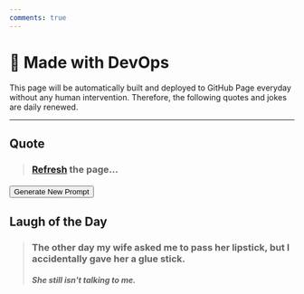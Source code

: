 ```yaml
---
comments: true
---
```


**<h1>🤖 Made with DevOps</h1>**
<p>This page will be automatically built and deployed to GitHub Page everyday without any human intervention. Therefore, the following quotes and jokes are daily renewed.</p>
<hr/>
<div class="card">
  <h2><strong>Quote</strong></h2>
  <div class="card-body">
    <blockquote class="blockquote mb-0">
      <h3><a href="https://laansdole.github.io/LaansDole/daily-jokes/" target=_self>Refresh</a> the page...</h3>
      <footer class="blockquote-footer">
        <i><h4 title="Source Title"></h4></i>
      </footer>
    </blockquote>
    <button 
      type="button"
      id="new-quote" 
      class="btn btn-custom"
      style="--bs-btn-padding-y: .25rem; --bs-btn-padding-x: .5rem; --bs-btn-font-size: .75rem;"
    >
      Generate New Prompt
    </button>
  </div>
</div>
<h2><strong>Laugh of the Day</strong></h2>

<blockquote><h3>The other day my wife asked me to pass her lipstick, but I accidentally gave her a glue stick.</h3><h4><i>She still isn't talking to me.</i></h4></blockquote>